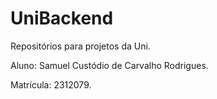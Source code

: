 # UniBackend
Repositórios para projetos da Uni.

Aluno: Samuel Custódio de Carvalho Rodrigues.

Matrícula: 2312079.
